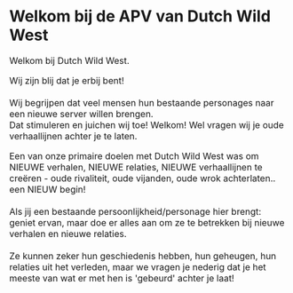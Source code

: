 # Welkom bij de APV van Dutch Wild West

<font size="3">Welkom bij Dutch Wild West.

Wij zijn blij dat je erbij bent! <br>
<br>
Wij begrijpen dat veel mensen hun bestaande personages naar een nieuwe server willen brengen.<br>
Dat stimuleren en juichen wij toe! Welkom! Wel vragen wij je oude verhaallijnen achter je te laten.<br>

Een van onze primaire doelen met Dutch Wild West was om NIEUWE verhalen, NIEUWE relaties, NIEUWE verhaallijnen te creëren - oude rivaliteit, oude vijanden, oude wrok achterlaten.. een NIEUW begin! <br>
<br>
Als jij een bestaande persoonlijkheid/personage hier brengt: geniet ervan, maar doe er alles aan om ze te betrekken bij nieuwe verhalen en nieuwe relaties.<br>
<br>
Ze kunnen zeker hun geschiedenis hebben, hun geheugen, hun relaties uit het verleden, maar we vragen je nederig dat je het meeste van wat er met hen is 'gebeurd' achter je laat!<br>
</font>